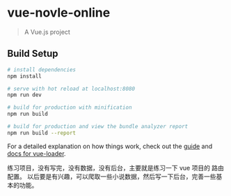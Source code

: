 # vue-novle-online

> A Vue.js project

## Build Setup

``` bash
# install dependencies
npm install

# serve with hot reload at localhost:8080
npm run dev

# build for production with minification
npm run build

# build for production and view the bundle analyzer report
npm run build --report
```

For a detailed explanation on how things work, check out the [guide](http://vuejs-templates.github.io/webpack/) and [docs for vue-loader](http://vuejs.github.io/vue-loader).

练习项目，没有写完，没有数据，没有后台，主要就是练习一下 vue 项目的 路由配置。
以后要是有兴趣，可以爬取一些小说数据，然后写一下后台，完善一些基本的功能。
